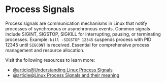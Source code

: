 # Process Signals

Process signals are communication mechanisms in Linux that notify processes of synchronous or asynchronous events. Common signals include SIGINT, SIGSTOP, SIGKILL for interrupting, pausing, or terminating processes. Example: `kill -SIGSTOP 12345` suspends process with PID 12345 until `SIGCONT` is received. Essential for comprehensive process management and resource allocation.

Visit the following resources to learn more:

- [@article@Understanding Linux Process Signals](https://www.ceos3c.com/linux/understanding-linux-process-signals-a-complete/)
- [@article@Linux Process Signals and their meaning](https://linux-audit.com/processes/linux-process-signals/)
